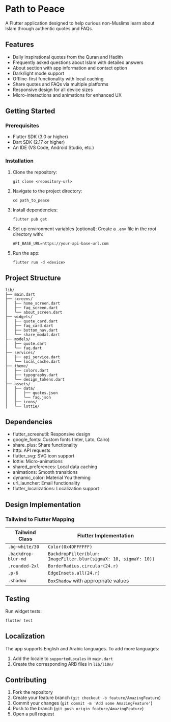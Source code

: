 # Path to Peace

A Flutter application designed to help curious non-Muslims learn about Islam through authentic quotes and FAQs.

## Features

- Daily inspirational quotes from the Quran and Hadith
- Frequently asked questions about Islam with detailed answers
- About section with app information and contact option
- Dark/light mode support
- Offline-first functionality with local caching
- Share quotes and FAQs via multiple platforms
- Responsive design for all device sizes
- Micro-interactions and animations for enhanced UX

## Getting Started

### Prerequisites

- Flutter SDK (3.0 or higher)
- Dart SDK (2.17 or higher)
- An IDE (VS Code, Android Studio, etc.)

### Installation

1. Clone the repository:
   ```
   git clone <repository-url>
   ```

2. Navigate to the project directory:
   ```
   cd path_to_peace
   ```

3. Install dependencies:
   ```
   flutter pub get
   ```

4. Set up environment variables (optional):
   Create a `.env` file in the root directory with:
   ```
   API_BASE_URL=https://your-api-base-url.com
   ```

5. Run the app:
   ```
   flutter run -d <device>
   ```

## Project Structure

```
lib/
├── main.dart
├── screens/
│   ├── home_screen.dart
│   ├── faq_screen.dart
│   └── about_screen.dart
├── widgets/
│   ├── quote_card.dart
│   ├── faq_card.dart
│   ├── bottom_nav.dart
│   └── share_modal.dart
├── models/
│   ├── quote.dart
│   └── faq.dart
├── services/
│   ├── api_service.dart
│   └── local_cache.dart
├── theme/
│   ├── colors.dart
│   ├── typography.dart
│   └── design_tokens.dart
├── assets/
│   ├── data/
│   │   ├── quotes.json
│   │   └── faq.json
│   ├── icons/
│   └── lottie/
```

## Dependencies

- flutter_screenutil: Responsive design
- google_fonts: Custom fonts (Inter, Lato, Cairo)
- share_plus: Share functionality
- http: API requests
- flutter_svg: SVG icon support
- lottie: Micro-animations
- shared_preferences: Local data caching
- animations: Smooth transitions
- dynamic_color: Material You theming
- url_launcher: Email functionality
- flutter_localizations: Localization support

## Design Implementation

### Tailwind to Flutter Mapping

| Tailwind Class | Flutter Implementation |
|----------------|------------------------|
| `.bg-white/30` | `Color(0x4DFFFFFF)` |
| `.backdrop-blur-md` | `BackdropFilter(blur: ImageFilter.blur(sigmaX: 10, sigmaY: 10))` |
| `.rounded-2xl` | `BorderRadius.circular(24.r)` |
| `.p-6` | `EdgeInsets.all(24.r)` |
| `.shadow` | `BoxShadow` with appropriate values |

## Testing

Run widget tests:
```
flutter test
```

## Localization

The app supports English and Arabic languages. To add more languages:

1. Add the locale to `supportedLocales` in `main.dart`
2. Create the corresponding ARB files in `lib/l10n/`

## Contributing

1. Fork the repository
2. Create your feature branch (`git checkout -b feature/AmazingFeature`)
3. Commit your changes (`git commit -m 'Add some AmazingFeature'`)
4. Push to the branch (`git push origin feature/AmazingFeature`)
5. Open a pull request
